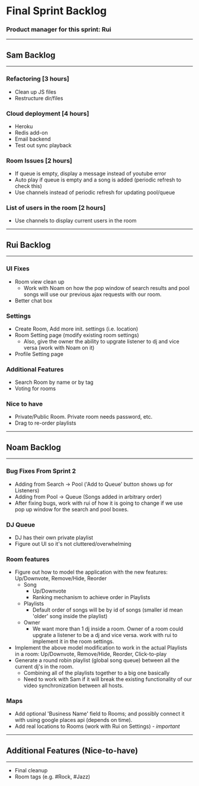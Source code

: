 # Final Sprint Backlog
### Product manager for this sprint: Rui

-------------------------------------------------------------------------------
## Sam Backlog
-------------------------------------------------------------------------------

### Refactoring [3 hours]
- Clean up JS files
- Restructure dir/files

### Cloud deployment [4 hours]
- Heroku
- Redis add-on
- Email backend
- Test out sync playback

### Room Issues [2 hours]
- If queue is empty, display a message instead of youtube error
- Auto play if queue is empty and a song is added (periodic refresh to check this)
- Use channels instead of periodic refresh for updating pool/queue

### List of users in the room [2 hours]
- Use channels to display current users in the room

-------------------------------------------------------------------------------
## Rui Backlog
-------------------------------------------------------------------------------

### UI Fixes
- Room view clean up
	- Work with Noam on how the pop window of search results and pool songs will use our previous ajax requests with our room.
- Better chat box

### Settings
- Create Room, Add more init. settings (i.e. location)
- Room Setting page (modify existing room settings)
	- Also, give the owner the ability to upgrate listener to dj and vice versa (work with Noam on it)
- Profile Setting page


### Additional Features
- Search Room by name or by tag
- Voting for rooms

### Nice to have
- Private/Public Room. Private room needs password, etc.
- Drag to re-order playlists

-------------------------------------------------------------------------------
## Noam Backlog
-------------------------------------------------------------------------------

### Bug Fixes From Sprint 2
- Adding from Search -> Pool ('Add to Queue' button shows up for Listeners)
- Adding from Pool -> Queue (Songs added in arbitrary order)
- After fixing bugs, work with rui of how it is going to change if we use pop up window for the search and pool boxes.

### DJ Queue
- DJ has their own private playlist
- Figure out UI so it's not cluttered/overwhelming

### Room features
- Figure out how to model the application with the new features: Up/Downvote, Remove/Hide, Reorder
	- Song
		- Up/Downvote
		- Ranking mechanism to achieve order in Playlists
	- Playlists
		- Default order of songs will be by id of songs (smaller id mean 'older' song inside the playlist)
	- Owner
		- We want more than 1 dj inside a room. Owner of a room could upgrate a listener to be a dj and vice versa.
		work with rui to implement it in the room settings.
- Implement the above model modification to work in the actual Playlists in a room: Up/Downvote, Remove/Hide, Reorder, Click-to-play
- Generate a round robin playlist (global song queue) between all the current dj's in the room.
	- Combining all of the playlists together to a big one basically
	- Need to work with Sam if it will break the existing functionality of our video synchronization between all hosts.

### Maps
- Add optional 'Business Name' field to Rooms; and possibly connect it with using google places api (depends on time).
- Add real locations to Rooms (work with Rui on Settings) - *important*

-------------------------------------------------------------------------------
## Additional Features (Nice-to-have)
-------------------------------------------------------------------------------
- Final cleanup
- Room tags (e.g. #Rock, #Jazz)
